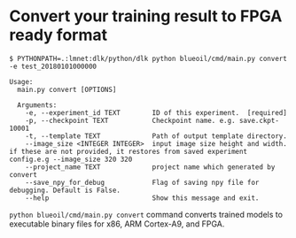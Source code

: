 # Convert your training result to FPGA ready format

```
$ PYTHONPATH=.:lmnet:dlk/python/dlk python blueoil/cmd/main.py convert -e test_20180101000000

Usage:
  main.py convert [OPTIONS]

  Arguments:
    -e, --experiment_id TEXT        ID of this experiment.  [required]
    -p, --checkpoint TEXT           Checkpoint name. e.g. save.ckpt-10001
    -t, --template TEXT             Path of output template directory.
    --image_size <INTEGER INTEGER>  input image size height and width. if these are not provided, it restores from saved experiment config.e.g --image_size 320 320
    --project_name TEXT             project name which generated by convert
    --save_npy_for_debug            Flag of saving npy file for debugging. Default is False.
    --help                          Show this message and exit.
```

`python blueoil/cmd/main.py convert` command converts trained models to executable binary files for x86, ARM Cortex-A9, and FPGA.


